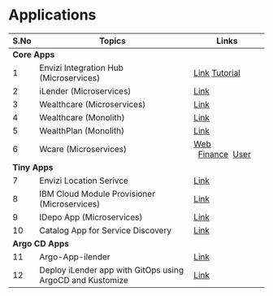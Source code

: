 # Applications 


<table>
    <thead>
        <th>S.No</th>
        <th>Topics</th>
        <th>Links</th>
    </thead>
    <tr>
        <td colspan=3><strong>Core Apps</strong></td>
   </tr>  
    <tr>
        <td>1</td>
        <td>Envizi Integration Hub (Microservices) </td>
        <td><a href="https://github.com/ibm-ecosystem-engineering/envizi-integration-hub-app">Link</a>  <a href="https://developer.ibm.com/tutorials/awb-envizi-integration-hub/">Tutorial</a></td>
   </tr>  
    <tr>
        <td>2</td>
        <td>iLender (Microservices) </td>
        <td><a href="https://github.com/GandhiCloudLab/iLenderApp">Link</a></td>
   </tr>  
    <tr>
        <td>3</td>
        <td>Wealthcare (Microservices) </td>
        <td><a href="https://github.com/GandhiCloudLab/wealthcare-cloud-native-app">Link</a></td>
   </tr>  
    <tr>
        <td>4</td>
        <td>Wealthcare (Monolith) </td>
        <td><a href="https://github.com/GandhiCloudLab/wealthcare-monolith-app">Link</a></td>
   </tr>  
    <tr>
        <td>5</td>
        <td>WealthPlan (Monolith) </td>
        <td><a href="https://github.com/GandhiCloudLab/wealthplan">Link</a></td>
   </tr>  
    <tr>
        <td>6</td>
        <td>Wcare (Microservices) </td>
        <td><a href="https://github.com/GandhiCloudLab/wcare-web">Web</a> &nbsp;&nbsp;<a href="https://github.com/GandhiCloudLab/wcare-finance">Finance</a>&nbsp;&nbsp;<a href="https://github.com/GandhiCloudLab/wcare-user">User</a></td>
   </tr>  
    <tr>
        <td colspan=3><strong>Tiny Apps</strong></td>
   </tr>  
    <tr>
        <td>7</td>
        <td>Envizi Location Serivce </td>
        <td><a href="https://github.com/GandhiCloudLab/envizi-location-service">Link</a></td>
   </tr>  
    <tr>
        <td>8</td>
        <td>IBM Cloud Module Provisioner (Microservices) </td>
        <td><a href="https://github.com/GandhiCloudLab/ibm-cloud-module-provisioner">Link</a></td>
   </tr>  
    <tr>
        <td>9</td>
        <td>IDepo App (Microservices) </td>
        <td><a href="https://github.com/GandhiCloudLab/idepo-app">Link</a></td>
   </tr>  
    <tr>
        <td>10</td>
        <td>Catalog App for Service Discovery </td>
        <td><a href="https://github.com/GandhiCloudLab/service-discovery-app-catalog">Link</a></td>
   </tr>  
    <tr>
        <td colspan=3><strong>Argo CD Apps</strong></td>
   </tr>     
    <tr>
        <td>11</td>
        <td>Argo-App-ilender </td>
        <td><a href="https://github.com/GandhiCloudLab/argo-app-ilender">Link</a></td>
   </tr>     
    <tr>
        <td>12</td>
        <td>Deploy iLender app with GitOps using ArgoCD and Kustomize </td>
        <td><a href="https://github.com/GandhiCloudLab/argo-app-ilender-kustomize">Link</a></td>
   </tr>
</table>